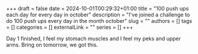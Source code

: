 +++ 
draft = false
date = 2024-10-01T00:29:32+01:00
title = "100 push ups each day for every day in october"
description = "I've joined a challenge to do 100 push ups every day in the month october"
slug = ""
authors = []
tags = []
categories = []
externalLink = ""
series = []
+++


Day 1 finished, I feel my stomach muscles and I feel my peks and upper arms.
Bring on tomorrow, we got this.

